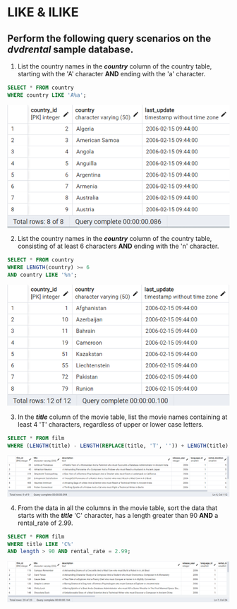 # LIKE & ILIKE
## Perform the following query scenarios on the ***dvdrental*** sample database.

1. List the country names in the ***country*** column of the country table, starting with the 'A' character **AND** ending with the 'a' character.
```sql
SELECT * FROM country
WHERE country LIKE 'A%a';
```
![1](assets/1.png)

2. List the country names in the ***country*** column of the country table, consisting of at least 6 characters **AND** ending with the 'n' character.
```sql
SELECT * FROM country
WHERE LENGTH(country) >= 6
AND country LIKE '%n';
```
![2](assets/2.png)

3. In the ***title*** column of the movie table, list the movie names containing at least 4 'T' characters, regardless of upper or lower case letters.
```sql
SELECT * FROM film
WHERE (LENGTH(title) - LENGTH(REPLACE(title, 'T', '')) + LENGTH(title) - LENGTH(REPLACE(title, 't', '')) >= 4);
```
![3](assets/3.png)

4. From the data in all the columns in the movie table, sort the data that starts with the ***title*** 'C' character, has a length greater than 90 **AND** a rental_rate of 2.99.
```sql
SELECT * FROM film
WHERE title LIKE 'C%'
AND length > 90 AND rental_rate = 2.99;
```
![4](assets/4.png)
